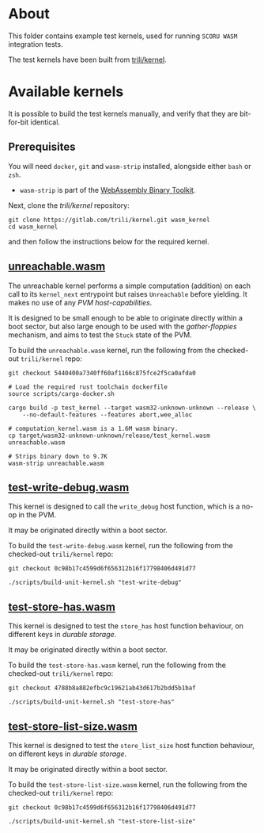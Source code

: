 # About
This folder contains example test kernels, used for running `SCORU WASM` integration tests.

The test kernels have been built from [trili/kernel](https://gitlab.com/trili/kernel.git).

# Available kernels
It is possible to build the test kernels manually, and verify that they are bit-for-bit identical.

## Prerequisites
You will need `docker`, `git` and `wasm-strip` installed, alongside either `bash` or `zsh`.
- `wasm-strip` is part of the [WebAssembly Binary Toolkit](https://github.com/WebAssembly/wabt).

Next, clone the *trili/kernel* repository:
``` shell
git clone https://gitlab.com/trili/kernel.git wasm_kernel
cd wasm_kernel
```
and then follow the instructions below for the required kernel.

## [unreachable.wasm](./unreachable.wasm)
The unreachable kernel performs a simple computation (addition) on each call to its `kernel_next` entrypoint but raises `Unreachable` before yielding. It makes no use of any *PVM host-capabilities*.

It is designed to be small enough to be able to originate directly within a boot sector, but also large enough to be
used with the *gather-floppies* mechanism, and aims to test the `Stuck` state of the PVM.

To build the `unreachable.wasm` kernel, run the following from the checked-out `trili/kernel` repo:
``` shell
git checkout 5440400a7340ff60af1166c875fce2f5ca0afda0

# Load the required rust toolchain dockerfile
source scripts/cargo-docker.sh

cargo build -p test_kernel --target wasm32-unknown-unknown --release \
    --no-default-features --features abort,wee_alloc

# computation_kernel.wasm is a 1.6M wasm binary.
cp target/wasm32-unknown-unknown/release/test_kernel.wasm unreachable.wasm

# Strips binary down to 9.7K
wasm-strip unreachable.wasm
```

## [test-write-debug.wasm](./test-write-debug.wasm)
This kernel is designed to call the `write_debug` host function, which is a no-op in the PVM.

It may be originated directly within a boot sector.

To build the `test-write-debug.wasm` kernel, run the following from the checked-out `trili/kernel` repo:
```shell
git checkout 0c98b17c4599d6f656312b16f17798406d491d77

./scripts/build-unit-kernel.sh "test-write-debug"
```

## [test-store-has.wasm](./test-store-has.wasm)
This kernel is designed to test the `store_has` host function behaviour, on different keys in *durable storage*.

It may be originated directly within a boot sector.

To build the `test-store-has.wasm` kernel, run the following from the checked-out `trili/kernel` repo:
```shell
git checkout 4788b8a882efbc9c19621ab43d617b2bdd5b1baf

./scripts/build-unit-kernel.sh "test-store-has"
```

## [test-store-list-size.wasm](./test-store-list-size.wasm)
This kernel is designed to test the `store_list_size` host function behaviour, on different keys in *durable storage*.

It may be originated directly within a boot sector.

To build the `test-store-list-size.wasm` kernel, run the following from the checked-out `trili/kernel` repo:
```shell
git checkout 0c98b17c4599d6f656312b16f17798406d491d77

./scripts/build-unit-kernel.sh "test-store-list-size"
```

